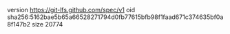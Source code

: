 version https://git-lfs.github.com/spec/v1
oid sha256:5162bae5b65a66528271794d0fb77615bfb98f1faad671c374635bf0a8f147b2
size 20774
